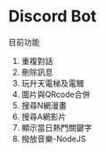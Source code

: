 # Discord Bot
目前功能
<ol>
<li>重複對話</li>
<li>刪除訊息</li>
<li>玩升天電梯及電鰻</li>
<li>圖片與QRcode合併</li>
<li>搜尋N網漫畫</li>
<li>搜尋A網影片</li>
<li>顯示當日熱門關鍵字</li>
<li>撥放音樂-NodeJS</li>
</ol>